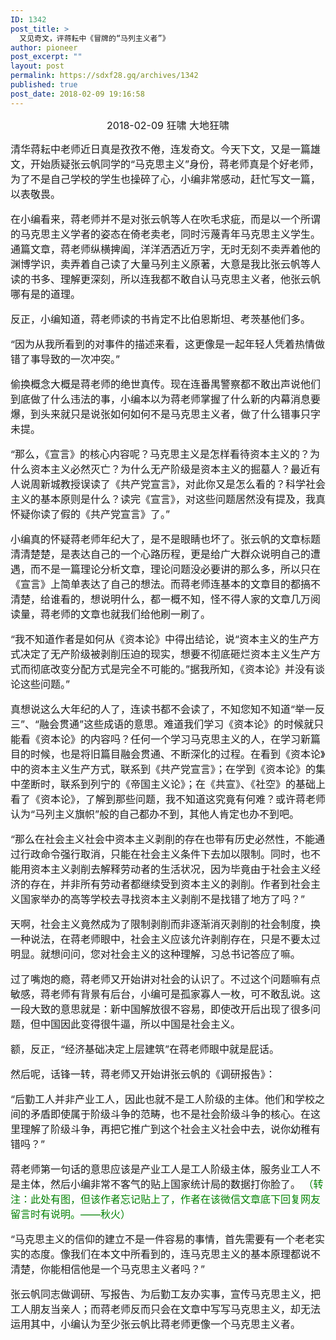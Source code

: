 ```yaml
---
ID: 1342
post_title: >
  又见奇文，评蒋耘中《冒牌的“马列主义者”》
author: pioneer
post_excerpt: ""
layout: post
permalink: https://sdxf28.gq/archives/1342
published: true
post_date: 2018-02-09 19:16:58
---
```

<p style="text-align: center;"><span style="font-size: medium;">2018-02-09 狂啸 大地狂啸
</span></p>
<span style="font-size: medium;">清华蒋耘中老师近日真是孜孜不倦，连发奇文。今天下文，又是一篇雄文，开始质疑张云帆同学的“马克思主义”身份，蒋老师真是个好老师，为了不是自己学校的学生也操碎了心，小编非常感动，赶忙写文一篇，以表敬畏。

在小编看来，蒋老师并不是对张云帆等人在吹毛求疵，而是以一个所谓的马克思主义学者的姿态在倚老卖老，同时污蔑青年马克思主义学生。通篇文章，蒋老师纵横捭阖，洋洋洒洒近万字，无时无刻不卖弄着他的渊博学识，卖弄着自己读了大量马列主义原著，大意是我比张云帆等人读的书多、理解更深刻，所以连我都不敢自认马克思主义者，他张云帆哪有是的道理。

反正，小编知道，蒋老师读的书肯定不比伯恩斯坦、考茨基他们多。


“因为从我所看到的对事件的描述来看，这更像是一起年轻人凭着热情做错了事导致的一次冲突。”

偷换概念大概是蒋老师的绝世真传。现在连番禺警察都不敢出声说他们到底做了什么违法的事，小编本以为蒋老师掌握了什么新的内幕消息要爆，到头来就只是说张如何如何不是马克思主义者，做了什么错事只字未提。


“那么，《宣言》的核心内容呢？马克思主义是怎样看待资本主义的？为什么资本主义必然灭亡？为什么无产阶级是资本主义的掘墓人？最近有人说周新城教授误读了《共产党宣言》，对此你又是怎么看的？科学社会主义的基本原则是什么？读完《宣言》，对这些问题居然没有提及，我真怀疑你读了假的《共产党宣言》了。”

小编真的怀疑蒋老师年纪大了，是不是眼睛也坏了。张云帆的文章标题清清楚楚，是表达自己的一个心路历程，更是给广大群众说明自己的遭遇，而不是一篇理论分析文章，理论问题没必要讲的那么多，所以只在《宣言》上简单表达了自己的想法。而蒋老师连基本的文章目的都搞不清楚，给谁看的，想说明什么，都一概不知，怪不得人家的文章几万阅读量，蒋老师的文章也就我们给他刷一刷了。


“我不知道作者是如何从《资本论》中得出结论，说“资本主义的生产方式决定了无产阶级被剥削压迫的现实，想要不彻底砸烂资本主义生产方式而彻底改变分配方式是完全不可能的。”据我所知，《资本论》并没有谈论这些问题。”

真想说这么大年纪的人了，连读书都不会读了，不知您知不知道“举一反三”、“融会贯通”这些成语的意思。难道我们学习《资本论》的时候就只能看《资本论》的内容吗？任何一个学习马克思主义的人，在学习新篇目的时候，也是将旧篇目融会贯通、不断深化的过程。在看到《资本论》中的资本主义生产方式，联系到《共产党宣言》；在学到《资本论》的集中垄断时，联系到列宁的《帝国主义论》；在《共宣》、《社空》的基础上看了《资本论》，了解到那些问题，我不知道这究竟有何难？或许蒋老师认为“马列主义旗帜”般的自己都办不到，其他人肯定也办不到吧。


“那么在社会主义社会中资本主义剥削的存在也带有历史必然性，不能通过行政命令强行取消，只能在社会主义条件下去加以限制。同时，也不能用资本主义剥削去解释劳动者的生活状况，因为毕竟由于社会主义经济的存在，并非所有劳动者都继续受到资本主义的剥削。作者到社会主义国家举办的高等学校去寻找资本主义剥削不是找错了地方了吗？”

天啊，社会主义竟然成为了限制剥削而非逐渐消灭剥削的社会制度，换一种说法，在蒋老师眼中，社会主义应该允许剥削存在，只是不要太过明显。就想问问，您对社会主义的这种理解，习总书记答应了嘛。

过了嘴炮的瘾，蒋老师又开始讲对社会的认识了。不过这个问题嘛有点敏感，蒋老师有背景有后台，小编可是孤家寡人一枚，可不敢乱说。这一段大致的意思就是：新中国解放很不容易，即使改开后出现了很多问题，但中国因此变得很牛逼，所以中国是社会主义。

额，反正，“经济基础决定上层建筑”在蒋老师眼中就是屁话。

然后呢，话锋一转，蒋老师又开始讲张云帆的《调研报告》：

“后勤工人并非产业工人，因此也就不是工人阶级的主体。他们和学校之间的矛盾即使属于阶级斗争的范畴，也不是社会阶级斗争的核心。在这里理解了阶级斗争，再把它推广到这个社会主义社会中去，说你幼稚有错吗？”

蒋老师第一句话的意思应该是产业工人是工人阶级主体，服务业工人不是主体，然后小编非常不客气的贴上国家统计局的数据打你脸了。
<span style="color: green;">（转注：此处有图，但该作者忘记贴上了，作者在该微信文章底下回复网友留言时有说明。——秋火）</span>


“马克思主义的信仰的建立不是一件容易的事情，首先需要有一个老老实实的态度。像我们在本文中所看到的，连马克思主义的基本原理都说不清楚，你能相信他是一个马克思主义者吗？”

张云帆同志做调研、写报告、为后勤工友办实事，宣传马克思主义，把工人朋友当亲人；而蒋老师反而只会在文章中写写马克思主义，却无法运用其中，小编认为至少张云帆比蒋老师更像一个马克思主义者。</span>